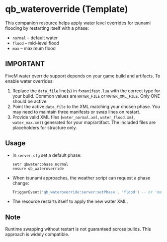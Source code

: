 # qb_wateroverride (Template)

This companion resource helps apply water level overrides for tsunami flooding by restarting itself with a phase:
- `normal` – default water
- `flood`  – mid-level flood
- `max`    – maximum flood

## IMPORTANT
FiveM water override support depends on your game build and artifacts. To enable water overrides:
1) Replace the `data_file` line(s) in `fxmanifest.lua` with the correct type for your build.
   Common values are `WATER_FILE` or `WATER_XML_FILE`. Only ONE should be active.
2) Point the active `data_file` to the XML matching your chosen phase. You may need to maintain three manifests or swap lines on restart.
3) Provide valid XML files (`water_normal.xml`, `water_flood.xml`, `water_max.xml`) generated for your map/artifact.
   The included files are placeholders for structure only.

## Usage
- In `server.cfg` set a default phase:
  ```
  setr qbwater:phase normal
  ensure qb_wateroverride
  ```
- When tsunami approaches, the weather script can request a phase change:
  ```lua
  TriggerEvent('qb_wateroverride:server:setPhase', 'flood') -- or 'max', 'normal'
  ```
- The resource restarts itself to apply the new water XML.

## Note
Runtime swapping without restart is not guaranteed across builds. This approach is widely compatible.
